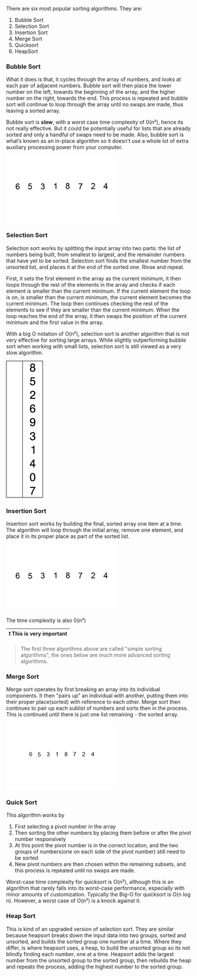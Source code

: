 There are six most popular sorting algorithms. They are:

1. Bubble Sort
2. Selection Sort
3. Insertion Sort
4. Merge Sort
5. Quicksort
6. HeapSort

### Bubble Sort
What it does is that, it cycles through the array of numbers, and looks at each pair of adjacent numbers. Bubble sort will then place the lower number on the left, towards the beginning of the array, and the higher number on the right, towards the end. This process is repeated and bubble sort will continue to loop through the array until no swaps are made, thus leaving a sorted array.

Bubble sort is ***slow***, with a worst case time complexity of 0(n²), hence its not really effective. But it could be potentially useful for lists that are already sorted and only a handful of swaps need to be made. Also, bubble sort is what’s known as an in-place algorithm so it doesn’t use a whole lot of extra auxiliary processing power from your computer.

<img src="../images/bubble-sort.gif">


### Selection Sort
Selection sort works by splitting the input array into two parts: the list of numbers being built, from smallest to largest, and the remainder numbers that have yet to be sorted. Selection sort finds the smallest number from the unsorted list, and places it at the end of the sorted one. Rinse and repeat.

First, it sets the first element in the array as the current minimum, it then loops through the rest of the elements in the array and checks if each element is smaller than the current minimum. If the current element the loop is on, is smaller than the current minimum, the current element becomes the current minimum. The loop then continues checking the rest of the elements to see if they are smaller than the current minimum. When the loop reaches the end of the array, it then swaps the position of the current minimum and the first value in the array.

With a big O notation of O(n²), selection sort is another algorithm that is not very effective for sorting large arrays. While slightly outperforming bubble sort when working with small lists, selection sort is still viewed as a very slow algorithm.

<img src="../images/selection-sort.gif">


### Insertion Sort
Insertion sort works by building the final, sorted array one item at a time. The algorithm will loop through the initial array, remove one element, and place it in its proper place as part of the sorted list.

<img src="../images/insertion-sort.gif">

The time complexity is also 0(n²)

| :exclamation:  This is very important   |
|-----------------------------------------|

> The first three algorithms above are called "simple sorting algorithms", the ones below are much more advanced sorting algorithms.


### Merge Sort
Merge sort operates by first breaking an array into its individual components. It then "pairs up" an individual with another, putting them into their proper place(sorted) with reference to each other. Merge sort then continues to pair up each sublist of numbers and sorts then in the process. This is continued until there is just one list remaining - the sorted array.

<img src="../images/merge-sort.gif">

### Quick Sort
This algorithm works by

1. First selecting a pivot number in the array
2. Then sorting the other numbers by placing them before or after the pivot number responsively
3. At this point the pivot number is in the correct location, and the two groups of numbers(one on each side of the pivot number) still need to be sorted
4. New pivot numbers are then chosen within the remaining subsets, and this process is repeated until no swaps are made.

Worst-case time complexity for quicksort is O(n²), although this is an algorithm that rarely falls into its worst-case performance, especially with minor amounts of customization. Typically the Big-O for quicksort is O(n log n). However, a worst case of O(n²) is a knock against it.


### Heap Sort
This is kind of an upgraded version of selection sort. They are similar because heapsort breaks down the input data into two groups, sorted and unsorted, and builds the sorted group one number at a time. Where they differ, is where heapsort uses, a heap, to build the unsorted group so its not blindly finding each number, one at a time. Heapsort adds the largest number from the unsorted group to the sorted group, then rebuilds the heap and repeats the process, adding the highest number to the sorted group.

